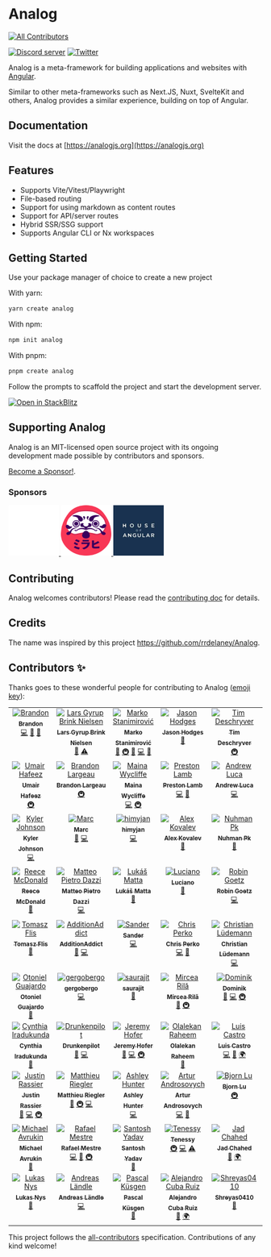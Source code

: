 # Analog

<!-- prettier-ignore-start -->
<!-- ALL-CONTRIBUTORS-BADGE:START - Do not remove or modify this section -->
[![All Contributors](https://img.shields.io/badge/all_contributors-70-orange.svg?style=flat-square)](#contributors-)
<!-- ALL-CONTRIBUTORS-BADGE:END -->
<!-- prettier-ignore-end -->

[![Discord server](https://dcbadge.vercel.app/api/server/mKC2Ec48U5?style=flat-square)](https://chat.analogjs.org/) [![Twitter](https://img.shields.io/twitter/follow/analogjs)](https://twitter.com/analogjs)

Analog is a meta-framework for building applications and websites with [Angular](https://angular.io).

Similar to other meta-frameworks such as Next.JS, Nuxt, SvelteKit and others, Analog provides a similar experience, building on top of Angular.

## Documentation

Visit the docs at [https://analogjs.org](https://analogjs.org)

## Features

- Supports Vite/Vitest/Playwright
- File-based routing
- Support for using markdown as content routes
- Support for API/server routes
- Hybrid SSR/SSG support
- Supports Angular CLI or Nx workspaces

## Getting Started

Use your package manager of choice to create a new project

With yarn:

```sh
yarn create analog
```

With npm:

```sh
npm init analog
```

With pnpm:

```sh
pnpm create analog
```

Follow the prompts to scaffold the project and start the development server.

[![Open in StackBlitz](https://developer.stackblitz.com/img/open_in_stackblitz.svg)](https://analogjs.org/new)

## Supporting Analog

Analog is an MIT-licensed open source project with its ongoing development made possible by contributors and sponsors.

[Become a Sponsor!](https://github.com/sponsors/brandonroberts).

### Sponsors

<a href="https://github.blog/2023-04-12-github-accelerator-our-first-cohort-and-whats-next/" target="_blank">
  <img src="https://github.com/analogjs/analog/blob/main/apps/docs-app/static/img/logos/github-logo.svg" width="100px" height="100px" alt="GitHub Accelerator" />
</a>

<a href="https://mirahi.io" target="_blank">
  <img src="https://github.com/analogjs/analog/blob/main/apps/docs-app/static/img/logos/mirahi-logo.svg" width="100px" height="100px" alt="Mirahi" />
</a>

<a href="https://houseofangular.io" target="_blank">
  <img src="https://github.com/analogjs/analog/blob/main/apps/docs-app/static/img/logos/house-of-angular.png" width="100px" height="100px" alt="House of Angular" />
</a>

## Contributing

Analog welcomes contributors! Please read the [contributing doc](https://github.com/analogjs/analog/blob/main/CONTRIBUTING.md) for details.

## Credits

The name was inspired by this project https://github.com/rrdelaney/Analog.

## Contributors ✨

Thanks goes to these wonderful people for contributing to Analog ([emoji key](https://allcontributors.org/docs/en/emoji-key)):

<!-- ALL-CONTRIBUTORS-LIST:START - Do not remove or modify this section -->
<!-- prettier-ignore-start -->
<!-- markdownlint-disable -->
<table>
  <tbody>
    <tr>
      <td align="center" valign="top" width="14.28%"><a href="https://brandonroberts.dev"><img src="https://avatars.githubusercontent.com/u/42211?v=4?s=100" width="100px;" alt="Brandon"/><br /><sub><b>Brandon</b></sub></a><br /><a href="https://github.com/analogjs/analog/commits?author=brandonroberts" title="Code">💻</a> <a href="https://github.com/analogjs/analog/commits?author=brandonroberts" title="Documentation">📖</a> <a href="#ideas-brandonroberts" title="Ideas, Planning, & Feedback">🤔</a></td>
      <td align="center" valign="top" width="14.28%"><a href="https://dev.to/layzee"><img src="https://avatars.githubusercontent.com/u/6364586?v=4?s=100" width="100px;" alt="Lars Gyrup Brink Nielsen"/><br /><sub><b>Lars Gyrup Brink Nielsen</b></sub></a><br /><a href="https://github.com/analogjs/analog/commits?author=LayZeeDK" title="Documentation">📖</a> <a href="https://github.com/analogjs/analog/commits?author=LayZeeDK" title="Tests">⚠️</a></td>
      <td align="center" valign="top" width="14.28%"><a href="https://dev.to/markostanimirovic"><img src="https://avatars.githubusercontent.com/u/17877290?v=4?s=100" width="100px;" alt="Marko Stanimirović"/><br /><sub><b>Marko Stanimirović</b></sub></a><br /><a href="#tool-markostanimirovic" title="Tools">🔧</a> <a href="#infra-markostanimirovic" title="Infrastructure (Hosting, Build-Tools, etc)">🚇</a> <a href="https://github.com/analogjs/analog/commits?author=markostanimirovic" title="Documentation">📖</a> <a href="https://github.com/analogjs/analog/commits?author=markostanimirovic" title="Code">💻</a> <a href="#design-markostanimirovic" title="Design">🎨</a></td>
      <td align="center" valign="top" width="14.28%"><a href="https://github.com/jasonhodges"><img src="https://avatars.githubusercontent.com/u/1988476?v=4?s=100" width="100px;" alt="Jason Hodges"/><br /><sub><b>Jason Hodges</b></sub></a><br /><a href="https://github.com/analogjs/analog/commits?author=jasonhodges" title="Documentation">📖</a></td>
      <td align="center" valign="top" width="14.28%"><a href="http://timdeschryver.dev"><img src="https://avatars.githubusercontent.com/u/28659384?v=4?s=100" width="100px;" alt="Tim Deschryver"/><br /><sub><b>Tim Deschryver</b></sub></a><br /><a href="#infra-timdeschryver" title="Infrastructure (Hosting, Build-Tools, etc)">🚇</a></td>
      <td align="center" valign="top" width="14.28%"><a href="http://dalenguyen.me"><img src="https://avatars.githubusercontent.com/u/14116156?v=4?s=100" width="100px;" alt="Dale Nguyen"/><br /><sub><b>Dale Nguyen</b></sub></a><br /><a href="https://github.com/analogjs/analog/commits?author=dalenguyen" title="Code">💻</a> <a href="#design-dalenguyen" title="Design">🎨</a></td>
      <td align="center" valign="top" width="14.28%"><a href="https://github.com/Villanuevand"><img src="https://avatars.githubusercontent.com/u/1209238?v=4?s=100" width="100px;" alt="Andrés Villanueva"/><br /><sub><b>Andrés Villanueva</b></sub></a><br /><a href="https://github.com/analogjs/analog/commits?author=Villanuevand" title="Documentation">📖</a> <a href="#translation-Villanuevand" title="Translation">🌍</a></td>
    </tr>
    <tr>
      <td align="center" valign="top" width="14.28%"><a href="https://umairhafeez.com"><img src="https://avatars.githubusercontent.com/u/6948878?v=4?s=100" width="100px;" alt="Umair Hafeez"/><br /><sub><b>Umair Hafeez</b></sub></a><br /><a href="#infra-umairhm" title="Infrastructure (Hosting, Build-Tools, etc)">🚇</a></td>
      <td align="center" valign="top" width="14.28%"><a href="https://github.com/Yberion"><img src="https://avatars.githubusercontent.com/u/4186385?v=4?s=100" width="100px;" alt="Brandon Largeau"/><br /><sub><b>Brandon Largeau</b></sub></a><br /><a href="#infra-Yberion" title="Infrastructure (Hosting, Build-Tools, etc)">🚇</a></td>
      <td align="center" valign="top" width="14.28%"><a href="https://mainawycliffe.dev/"><img src="https://avatars.githubusercontent.com/u/12270550?v=4?s=100" width="100px;" alt="Maina Wycliffe"/><br /><sub><b>Maina Wycliffe</b></sub></a><br /><a href="https://github.com/analogjs/analog/commits?author=mainawycliffe" title="Code">💻</a> <a href="#infra-mainawycliffe" title="Infrastructure (Hosting, Build-Tools, etc)">🚇</a></td>
      <td align="center" valign="top" width="14.28%"><a href="http://www.prestonlamb.com"><img src="https://avatars.githubusercontent.com/u/2006222?v=4?s=100" width="100px;" alt="Preston Lamb"/><br /><sub><b>Preston Lamb</b></sub></a><br /><a href="https://github.com/analogjs/analog/commits?author=pjlamb12" title="Code">💻</a> <a href="https://github.com/analogjs/analog/commits?author=pjlamb12" title="Documentation">📖</a></td>
      <td align="center" valign="top" width="14.28%"><a href="https://iamandrewluca.com"><img src="https://avatars.githubusercontent.com/u/1881266?v=4?s=100" width="100px;" alt="Andrew Luca"/><br /><sub><b>Andrew Luca</b></sub></a><br /><a href="https://github.com/analogjs/analog/commits?author=iamandrewluca" title="Code">💻</a></td>
      <td align="center" valign="top" width="14.28%"><a href="https://nartc.me"><img src="https://avatars.githubusercontent.com/u/25516557?v=4?s=100" width="100px;" alt="Chau Tran"/><br /><sub><b>Chau Tran</b></sub></a><br /><a href="https://github.com/analogjs/analog/commits?author=nartc" title="Code">💻</a> <a href="#infra-nartc" title="Infrastructure (Hosting, Build-Tools, etc)">🚇</a></td>
      <td align="center" valign="top" width="14.28%"><a href="https://github.com/simitch1"><img src="https://avatars.githubusercontent.com/u/20285365?v=4?s=100" width="100px;" alt="Simone "/><br /><sub><b>Simone </b></sub></a><br /><a href="https://github.com/analogjs/analog/commits?author=simitch1" title="Code">💻</a></td>
    </tr>
    <tr>
      <td align="center" valign="top" width="14.28%"><a href="http://kylerjohnson.dev"><img src="https://avatars.githubusercontent.com/u/75549176?v=4?s=100" width="100px;" alt="Kyler Johnson"/><br /><sub><b>Kyler Johnson</b></sub></a><br /><a href="https://github.com/analogjs/analog/commits?author=KylerJohnsonDev" title="Code">💻</a></td>
      <td align="center" valign="top" width="14.28%"><a href="https://marcjulian.de/?ref=github"><img src="https://avatars.githubusercontent.com/u/8985933?v=4?s=100" width="100px;" alt="Marc"/><br /><sub><b>Marc</b></sub></a><br /><a href="https://github.com/analogjs/analog/commits?author=marcjulian" title="Documentation">📖</a> <a href="https://github.com/analogjs/analog/commits?author=marcjulian" title="Code">💻</a></td>
      <td align="center" valign="top" width="14.28%"><a href="https://github.com/himyjan"><img src="https://avatars.githubusercontent.com/u/51815522?v=4?s=100" width="100px;" alt="himyjan"/><br /><sub><b>himyjan</b></sub></a><br /><a href="https://github.com/analogjs/analog/commits?author=himyjan" title="Code">💻</a></td>
      <td align="center" valign="top" width="14.28%"><a href="https://github.com/TicTak21"><img src="https://avatars.githubusercontent.com/u/44474697?v=4?s=100" width="100px;" alt="Alex Kovalev"/><br /><sub><b>Alex Kovalev</b></sub></a><br /><a href="https://github.com/analogjs/analog/commits?author=TicTak21" title="Documentation">📖</a></td>
      <td align="center" valign="top" width="14.28%"><a href="http://www.linkedin.com/in/nuhmanpk"><img src="https://avatars.githubusercontent.com/u/62880706?v=4?s=100" width="100px;" alt="Nuhman Pk"/><br /><sub><b>Nuhman Pk</b></sub></a><br /><a href="https://github.com/analogjs/analog/commits?author=nuhmanpk" title="Documentation">📖</a></td>
      <td align="center" valign="top" width="14.28%"><a href="https://github.com/miluoshi"><img src="https://avatars.githubusercontent.com/u/1130547?v=4?s=100" width="100px;" alt="Miloš Lajtman"/><br /><sub><b>Miloš Lajtman</b></sub></a><br /><a href="https://github.com/analogjs/analog/commits?author=miluoshi" title="Code">💻</a></td>
      <td align="center" valign="top" width="14.28%"><a href="https://www.youtube.com/c/CodeShotsWithProfanis"><img src="https://avatars.githubusercontent.com/u/7045092?v=4?s=100" width="100px;" alt="profanis"/><br /><sub><b>profanis</b></sub></a><br /><a href="https://github.com/analogjs/analog/commits?author=profanis" title="Code">💻</a></td>
    </tr>
    <tr>
      <td align="center" valign="top" width="14.28%"><a href="https://github.com/hrmcdonald"><img src="https://avatars.githubusercontent.com/u/39349270?v=4?s=100" width="100px;" alt="Reece McDonald"/><br /><sub><b>Reece McDonald</b></sub></a><br /><a href="https://github.com/analogjs/analog/commits?author=hrmcdonald" title="Documentation">📖</a></td>
      <td align="center" valign="top" width="14.28%"><a href="https://ilteoood.xyz/"><img src="https://avatars.githubusercontent.com/u/6383527?v=4?s=100" width="100px;" alt="Matteo Pietro Dazzi"/><br /><sub><b>Matteo Pietro Dazzi</b></sub></a><br /><a href="https://github.com/analogjs/analog/commits?author=ilteoood" title="Code">💻</a></td>
      <td align="center" valign="top" width="14.28%"><a href="http://lukasmatta.com"><img src="https://avatars.githubusercontent.com/u/4323927?v=4?s=100" width="100px;" alt="Lukáš Matta"/><br /><sub><b>Lukáš Matta</b></sub></a><br /><a href="https://github.com/analogjs/analog/commits?author=lukasmatta" title="Documentation">📖</a></td>
      <td align="center" valign="top" width="14.28%"><a href="http://ngrome.io"><img src="https://avatars.githubusercontent.com/u/281553?v=4?s=100" width="100px;" alt="Luciano"/><br /><sub><b>Luciano</b></sub></a><br /><a href="https://github.com/analogjs/analog/commits?author=lucianomurr" title="Documentation">📖</a></td>
      <td align="center" valign="top" width="14.28%"><a href="https://goetzrobin.github.io"><img src="https://avatars.githubusercontent.com/u/35136007?v=4?s=100" width="100px;" alt="Robin Goetz"/><br /><sub><b>Robin Goetz</b></sub></a><br /><a href="https://github.com/analogjs/analog/commits?author=goetzrobin" title="Code">💻</a></td>
      <td align="center" valign="top" width="14.28%"><a href="https://github.com/ch1ffa"><img src="https://avatars.githubusercontent.com/u/17417010?v=4?s=100" width="100px;" alt="Vadim Evseev"/><br /><sub><b>Vadim Evseev</b></sub></a><br /><a href="https://github.com/analogjs/analog/commits?author=ch1ffa" title="Code">💻</a></td>
      <td align="center" valign="top" width="14.28%"><a href="https://k9n.dev"><img src="https://avatars.githubusercontent.com/u/4279702?v=4?s=100" width="100px;" alt="Danny Koppenhagen"/><br /><sub><b>Danny Koppenhagen</b></sub></a><br /><a href="https://github.com/analogjs/analog/commits?author=d-koppenhagen" title="Documentation">📖</a> <a href="https://github.com/analogjs/analog/commits?author=d-koppenhagen" title="Code">💻</a></td>
    </tr>
    <tr>
      <td align="center" valign="top" width="14.28%"><a href="https://tomwebwalker.pl/"><img src="https://avatars.githubusercontent.com/u/11270899?v=4?s=100" width="100px;" alt="Tomasz Flis"/><br /><sub><b>Tomasz Flis</b></sub></a><br /><a href="https://github.com/analogjs/analog/commits?author=TomWebwalker" title="Documentation">📖</a></td>
      <td align="center" valign="top" width="14.28%"><a href="https://github.com/AdditionAddict"><img src="https://avatars.githubusercontent.com/u/48436581?v=4?s=100" width="100px;" alt="AdditionAddict"/><br /><sub><b>AdditionAddict</b></sub></a><br /><a href="https://github.com/analogjs/analog/commits?author=AdditionAddict" title="Documentation">📖</a> <a href="https://github.com/analogjs/analog/commits?author=AdditionAddict" title="Code">💻</a></td>
      <td align="center" valign="top" width="14.28%"><a href="https://www.linkedin.com/in/sander-t-0a461458"><img src="https://avatars.githubusercontent.com/u/17591696?v=4?s=100" width="100px;" alt="Sander"/><br /><sub><b>Sander</b></sub></a><br /><a href="https://github.com/analogjs/analog/commits?author=sand4rt" title="Code">💻</a></td>
      <td align="center" valign="top" width="14.28%"><a href="http://perko.dev"><img src="https://avatars.githubusercontent.com/u/5384791?v=4?s=100" width="100px;" alt="Chris Perko"/><br /><sub><b>Chris Perko</b></sub></a><br /><a href="https://github.com/analogjs/analog/commits?author=BaronVonPerko" title="Code">💻</a> <a href="https://github.com/analogjs/analog/commits?author=BaronVonPerko" title="Documentation">📖</a></td>
      <td align="center" valign="top" width="14.28%"><a href="https://christianlydemann.com"><img src="https://avatars.githubusercontent.com/u/9210691?v=4?s=100" width="100px;" alt="Christian Lüdemann"/><br /><sub><b>Christian Lüdemann</b></sub></a><br /><a href="https://github.com/analogjs/analog/commits?author=lydemann" title="Code">💻</a></td>
      <td align="center" valign="top" width="14.28%"><a href="http://yasser.page"><img src="https://avatars.githubusercontent.com/u/9917969?v=4?s=100" width="100px;" alt="Yasser"/><br /><sub><b>Yasser</b></sub></a><br /><a href="https://github.com/analogjs/analog/commits?author=yassernasc" title="Code">💻</a></td>
      <td align="center" valign="top" width="14.28%"><a href="https://github.com/MDyrcz5"><img src="https://avatars.githubusercontent.com/u/23345904?v=4?s=100" width="100px;" alt="Michał Dyrcz"/><br /><sub><b>Michał Dyrcz</b></sub></a><br /><a href="https://github.com/analogjs/analog/commits?author=MDyrcz5" title="Code">💻</a></td>
    </tr>
    <tr>
      <td align="center" valign="top" width="14.28%"><a href="https://github.com/otonielguajardo"><img src="https://avatars.githubusercontent.com/u/23427095?v=4?s=100" width="100px;" alt="Otoniel Guajardo"/><br /><sub><b>Otoniel Guajardo</b></sub></a><br /><a href="https://github.com/analogjs/analog/commits?author=otonielguajardo" title="Documentation">📖</a></td>
      <td align="center" valign="top" width="14.28%"><a href="https://github.com/gergobergo"><img src="https://avatars.githubusercontent.com/u/25322572?v=4?s=100" width="100px;" alt="gergobergo"/><br /><sub><b>gergobergo</b></sub></a><br /><a href="https://github.com/analogjs/analog/commits?author=gergobergo" title="Code">💻</a></td>
      <td align="center" valign="top" width="14.28%"><a href="https://github.com/saurajit"><img src="https://avatars.githubusercontent.com/u/3590300?v=4?s=100" width="100px;" alt="saurajit"/><br /><sub><b>saurajit</b></sub></a><br /><a href="https://github.com/analogjs/analog/commits?author=saurajit" title="Documentation">📖</a></td>
      <td align="center" valign="top" width="14.28%"><a href="http://www.monocube.com"><img src="https://avatars.githubusercontent.com/u/2464830?v=4?s=100" width="100px;" alt="Mircea Rilă"/><br /><sub><b>Mircea Rilă</b></sub></a><br /><a href="https://github.com/analogjs/analog/commits?author=zawasp" title="Documentation">📖</a> <a href="#infra-zawasp" title="Infrastructure (Hosting, Build-Tools, etc)">🚇</a></td>
      <td align="center" valign="top" width="14.28%"><a href="https://dafnik.me"><img src="https://avatars.githubusercontent.com/u/16242839?v=4?s=100" width="100px;" alt="Dominik"/><br /><sub><b>Dominik</b></sub></a><br /><a href="https://github.com/analogjs/analog/commits?author=Dafnik" title="Documentation">📖</a> <a href="https://github.com/analogjs/analog/commits?author=Dafnik" title="Code">💻</a> <a href="#infra-Dafnik" title="Infrastructure (Hosting, Build-Tools, etc)">🚇</a></td>
      <td align="center" valign="top" width="14.28%"><a href="https://henriquecustodia.dev"><img src="https://avatars.githubusercontent.com/u/5140430?v=4?s=100" width="100px;" alt="Henrique Custódia"/><br /><sub><b>Henrique Custódia</b></sub></a><br /><a href="https://github.com/analogjs/analog/commits?author=henriquecustodia" title="Documentation">📖</a></td>
      <td align="center" valign="top" width="14.28%"><a href="https://isoden.dev"><img src="https://avatars.githubusercontent.com/u/3771988?v=4?s=100" width="100px;" alt="ISODA Yu"/><br /><sub><b>ISODA Yu</b></sub></a><br /><a href="https://github.com/analogjs/analog/commits?author=isoden" title="Documentation">📖</a></td>
    </tr>
    <tr>
      <td align="center" valign="top" width="14.28%"><a href="http://cynthia-developer.netlify.com"><img src="https://avatars.githubusercontent.com/u/37863089?v=4?s=100" width="100px;" alt="Cynthia Iradukunda"/><br /><sub><b>Cynthia Iradukunda</b></sub></a><br /><a href="https://github.com/analogjs/analog/commits?author=ciradu2204" title="Documentation">📖</a></td>
      <td align="center" valign="top" width="14.28%"><a href="https://github.com/Drunkenpilot"><img src="https://avatars.githubusercontent.com/u/2257567?v=4?s=100" width="100px;" alt="Drunkenpilot"/><br /><sub><b>Drunkenpilot</b></sub></a><br /><a href="https://github.com/analogjs/analog/commits?author=Drunkenpilot" title="Documentation">📖</a> <a href="https://github.com/analogjs/analog/commits?author=Drunkenpilot" title="Code">💻</a></td>
      <td align="center" valign="top" width="14.28%"><a href="https://github.com/jeremyhofer"><img src="https://avatars.githubusercontent.com/u/17076628?v=4?s=100" width="100px;" alt="Jeremy Hofer"/><br /><sub><b>Jeremy Hofer</b></sub></a><br /><a href="https://github.com/analogjs/analog/commits?author=jeremyhofer" title="Documentation">📖</a> <a href="https://github.com/analogjs/analog/commits?author=jeremyhofer" title="Code">💻</a> <a href="#infra-jeremyhofer" title="Infrastructure (Hosting, Build-Tools, etc)">🚇</a></td>
      <td align="center" valign="top" width="14.28%"><a href="http://www.routechnology.tech"><img src="https://avatars.githubusercontent.com/u/61606062?v=4?s=100" width="100px;" alt="Olalekan Raheem"/><br /><sub><b>Olalekan Raheem</b></sub></a><br /><a href="https://github.com/analogjs/analog/commits?author=SOG-web" title="Documentation">📖</a></td>
      <td align="center" valign="top" width="14.28%"><a href="https://github.com/luishcastroc"><img src="https://avatars.githubusercontent.com/u/13698269?v=4?s=100" width="100px;" alt="Luis Castro"/><br /><sub><b>Luis Castro</b></sub></a><br /><a href="https://github.com/analogjs/analog/commits?author=luishcastroc" title="Code">💻</a> <a href="https://github.com/analogjs/analog/commits?author=luishcastroc" title="Documentation">📖</a> <a href="#translation-luishcastroc" title="Translation">🌍</a></td>
      <td align="center" valign="top" width="14.28%"><a href="https://github.com/QuantariusRay"><img src="https://avatars.githubusercontent.com/u/31900736?v=4?s=100" width="100px;" alt="Q"/><br /><sub><b>Q</b></sub></a><br /><a href="https://github.com/analogjs/analog/commits?author=QuantariusRay" title="Code">💻</a> <a href="https://github.com/analogjs/analog/commits?author=QuantariusRay" title="Documentation">📖</a></td>
      <td align="center" valign="top" width="14.28%"><a href="https://github.com/cskiwi"><img src="https://avatars.githubusercontent.com/u/847540?v=4?s=100" width="100px;" alt="Glenn Latomme"/><br /><sub><b>Glenn Latomme</b></sub></a><br /><a href="https://github.com/analogjs/analog/commits?author=cskiwi" title="Documentation">📖</a></td>
    </tr>
    <tr>
      <td align="center" valign="top" width="14.28%"><a href="http://www.justinrassier.com"><img src="https://avatars.githubusercontent.com/u/1228424?v=4?s=100" width="100px;" alt="Justin Rassier"/><br /><sub><b>Justin Rassier</b></sub></a><br /><a href="https://github.com/analogjs/analog/commits?author=justinrassier" title="Documentation">📖</a> <a href="https://github.com/analogjs/analog/commits?author=justinrassier" title="Code">💻</a> <a href="#infra-justinrassier" title="Infrastructure (Hosting, Build-Tools, etc)">🚇</a></td>
      <td align="center" valign="top" width="14.28%"><a href="http://riegler.fr"><img src="https://avatars.githubusercontent.com/u/1300985?v=4?s=100" width="100px;" alt="Matthieu Riegler"/><br /><sub><b>Matthieu Riegler</b></sub></a><br /><a href="https://github.com/analogjs/analog/commits?author=JeanMeche" title="Documentation">📖</a> <a href="#infra-JeanMeche" title="Infrastructure (Hosting, Build-Tools, etc)">🚇</a> <a href="https://github.com/analogjs/analog/commits?author=JeanMeche" title="Code">💻</a></td>
      <td align="center" valign="top" width="14.28%"><a href="https://github.com/ashley-hunter"><img src="https://avatars.githubusercontent.com/u/20795331?v=4?s=100" width="100px;" alt="Ashley Hunter"/><br /><sub><b>Ashley Hunter</b></sub></a><br /><a href="https://github.com/analogjs/analog/commits?author=ashley-hunter" title="Code">💻</a></td>
      <td align="center" valign="top" width="14.28%"><a href="http://ng-guru.io"><img src="https://avatars.githubusercontent.com/u/7337691?v=4?s=100" width="100px;" alt="Artur Androsovych"/><br /><sub><b>Artur Androsovych</b></sub></a><br /><a href="https://github.com/analogjs/analog/commits?author=arturovt" title="Code">💻</a> <a href="https://github.com/analogjs/analog/commits?author=arturovt" title="Documentation">📖</a></td>
      <td align="center" valign="top" width="14.28%"><a href="https://bjornlu.com"><img src="https://avatars.githubusercontent.com/u/34116392?v=4?s=100" width="100px;" alt="Bjorn Lu"/><br /><sub><b>Bjorn Lu</b></sub></a><br /><a href="#infra-bluwy" title="Infrastructure (Hosting, Build-Tools, etc)">🚇</a></td>
      <td align="center" valign="top" width="14.28%"><a href="https://github.com/omarbelkhodja"><img src="https://avatars.githubusercontent.com/u/2501093?v=4?s=100" width="100px;" alt="Omar BELKHODJA"/><br /><sub><b>Omar BELKHODJA</b></sub></a><br /><a href="https://github.com/analogjs/analog/commits?author=omarbelkhodja" title="Code">💻</a></td>
      <td align="center" valign="top" width="14.28%"><a href="https://github.com/deepakrudrapaul"><img src="https://avatars.githubusercontent.com/u/25549935?v=4?s=100" width="100px;" alt="Deepak Rudra Paul"/><br /><sub><b>Deepak Rudra Paul</b></sub></a><br /><a href="https://github.com/analogjs/analog/commits?author=deepakrudrapaul" title="Documentation">📖</a></td>
    </tr>
    <tr>
      <td align="center" valign="top" width="14.28%"><a href="https://github.com/mavrukin"><img src="https://avatars.githubusercontent.com/u/239147?v=4?s=100" width="100px;" alt="Michael Avrukin"/><br /><sub><b>Michael Avrukin</b></sub></a><br /><a href="https://github.com/analogjs/analog/commits?author=mavrukin" title="Documentation">📖</a></td>
      <td align="center" valign="top" width="14.28%"><a href="https://github.com/rlmestre"><img src="https://avatars.githubusercontent.com/u/277805?v=4?s=100" width="100px;" alt="Rafael Mestre"/><br /><sub><b>Rafael Mestre</b></sub></a><br /><a href="https://github.com/analogjs/analog/commits?author=rlmestre" title="Code">💻</a> <a href="https://github.com/analogjs/analog/commits?author=rlmestre" title="Documentation">📖</a> <a href="#infra-rlmestre" title="Infrastructure (Hosting, Build-Tools, etc)">🚇</a></td>
      <td align="center" valign="top" width="14.28%"><a href="https://github.com/santoshyadavdev"><img src="https://avatars.githubusercontent.com/u/11923975?v=4?s=100" width="100px;" alt="Santosh Yadav"/><br /><sub><b>Santosh Yadav</b></sub></a><br /><a href="https://github.com/analogjs/analog/commits?author=santoshyadavdev" title="Documentation">📖</a></td>
      <td align="center" valign="top" width="14.28%"><a href="https://github.com/Tenessy"><img src="https://avatars.githubusercontent.com/u/65855673?v=4?s=100" width="100px;" alt="Tenessy"/><br /><sub><b>Tenessy</b></sub></a><br /><a href="#infra-Tenessy" title="Infrastructure (Hosting, Build-Tools, etc)">🚇</a> <a href="https://github.com/analogjs/analog/commits?author=Tenessy" title="Code">💻</a> <a href="https://github.com/analogjs/analog/commits?author=Tenessy" title="Tests">⚠️</a></td>
      <td align="center" valign="top" width="14.28%"><a href="https://github.com/Jad31"><img src="https://avatars.githubusercontent.com/u/46532649?v=4?s=100" width="100px;" alt="Jad Chahed"/><br /><sub><b>Jad Chahed</b></sub></a><br /><a href="https://github.com/analogjs/analog/commits?author=Jad31" title="Documentation">📖</a> <a href="#translation-Jad31" title="Translation">🌍</a></td>
      <td align="center" valign="top" width="14.28%"><a href="https://www.gta-sa.com.br/"><img src="https://avatars.githubusercontent.com/u/40439982?v=4?s=100" width="100px;" alt="Gesiel Rosa"/><br /><sub><b>Gesiel Rosa</b></sub></a><br /><a href="https://github.com/analogjs/analog/commits?author=gesielrosa" title="Documentation">📖</a> <a href="#translation-gesielrosa" title="Translation">🌍</a></td>
      <td align="center" valign="top" width="14.28%"><a href="http://besimgurbuz.dev/"><img src="https://avatars.githubusercontent.com/u/33575384?v=4?s=100" width="100px;" alt="Besim Gürbüz"/><br /><sub><b>Besim Gürbüz</b></sub></a><br /><a href="https://github.com/analogjs/analog/commits?author=besimgurbuz" title="Documentation">📖</a> <a href="#translation-besimgurbuz" title="Translation">🌍</a></td>
    </tr>
    <tr>
      <td align="center" valign="top" width="14.28%"><a href="https://github.com/lukasnys"><img src="https://avatars.githubusercontent.com/u/22593230?v=4?s=100" width="100px;" alt="Lukas Nys"/><br /><sub><b>Lukas Nys</b></sub></a><br /><a href="https://github.com/analogjs/analog/commits?author=lukasnys" title="Documentation">📖</a></td>
      <td align="center" valign="top" width="14.28%"><a href="https://github.com/alaendle"><img src="https://avatars.githubusercontent.com/u/969523?v=4?s=100" width="100px;" alt="Andreas Ländle"/><br /><sub><b>Andreas Ländle</b></sub></a><br /><a href="https://github.com/analogjs/analog/commits?author=alaendle" title="Code">💻</a></td>
      <td align="center" valign="top" width="14.28%"><a href="https://ksgn.dev"><img src="https://avatars.githubusercontent.com/u/498197?v=4?s=100" width="100px;" alt="Pascal Küsgen"/><br /><sub><b>Pascal Küsgen</b></sub></a><br /><a href="https://github.com/analogjs/analog/commits?author=Pascalmh" title="Documentation">📖</a></td>
      <td align="center" valign="top" width="14.28%"><a href="http://alejandrocuba.com"><img src="https://avatars.githubusercontent.com/u/6283346?v=4?s=100" width="100px;" alt="Alejandro Cuba Ruiz"/><br /><sub><b>Alejandro Cuba Ruiz</b></sub></a><br /><a href="https://github.com/analogjs/analog/commits?author=alejandrocuba" title="Documentation">📖</a> <a href="#translation-alejandrocuba" title="Translation">🌍</a></td>
      <td align="center" valign="top" width="14.28%"><a href="https://github.com/Shreyas0410"><img src="https://avatars.githubusercontent.com/u/70795867?v=4?s=100" width="100px;" alt="Shreyas0410"/><br /><sub><b>Shreyas0410</b></sub></a><br /><a href="https://github.com/analogjs/analog/commits?author=Shreyas0410" title="Documentation">📖</a></td>
      <td align="center" valign="top" width="14.28%"><a href="https://github.com/Den-dp"><img src="https://avatars.githubusercontent.com/u/1770529?v=4?s=100" width="100px;" alt="Denis Bendrikov"/><br /><sub><b>Denis Bendrikov</b></sub></a><br /><a href="https://github.com/analogjs/analog/commits?author=Den-dp" title="Documentation">📖</a></td>
      <td align="center" valign="top" width="14.28%"><a href="https://github.com/iancharlesdouglas"><img src="https://avatars.githubusercontent.com/u/3481593?v=4?s=100" width="100px;" alt="iancharlesdouglas"/><br /><sub><b>iancharlesdouglas</b></sub></a><br /><a href="https://github.com/analogjs/analog/commits?author=iancharlesdouglas" title="Documentation">📖</a></td>
    </tr>
  </tbody>
</table>

<!-- markdownlint-restore -->
<!-- prettier-ignore-end -->

<!-- ALL-CONTRIBUTORS-LIST:END -->

This project follows the [all-contributors](https://github.com/all-contributors/all-contributors) specification. Contributions of any kind welcome!
